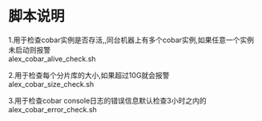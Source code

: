 脚本说明
=================================================
1.用于检查cobar实例是否存活,,同台机器上有多个cobar实例,如果任意一个实例未启动则报警  
alex_cobar_alive_check.sh

2.用于检查每个分片库的大小,如果超过10G就会报警  
alex_cobar_size_check.sh

3.用于检查cobar console日志的错误信息默认检查3小时之内的  
alex_cobar_error_check.sh
